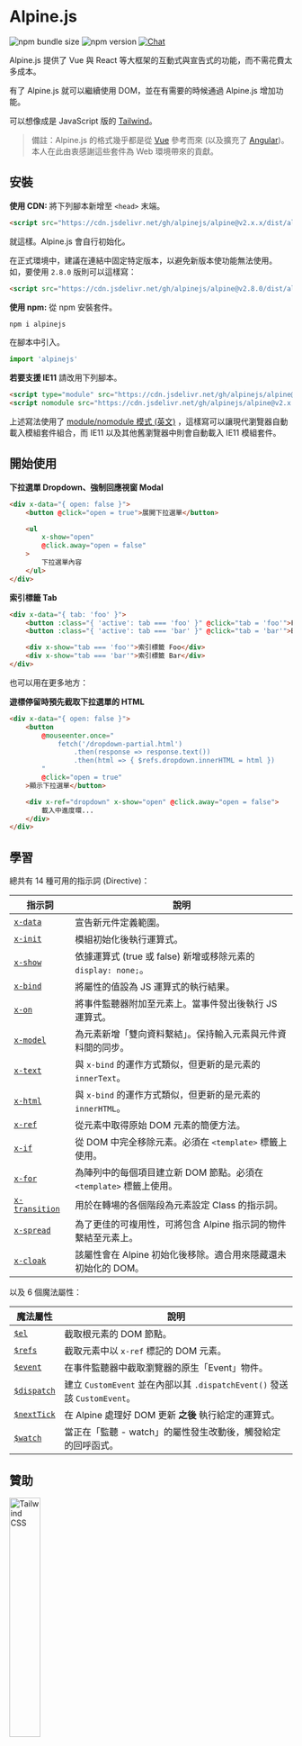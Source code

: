 # Alpine.js

![npm bundle size](https://img.shields.io/bundlephobia/minzip/alpinejs)
![npm version](https://img.shields.io/npm/v/alpinejs)
[![Chat](https://img.shields.io/badge/chat-on%20discord-7289da.svg?sanitize=true)](https://alpinejs.codewithhugo.com/chat/)

Alpine.js 提供了 Vue 與 React 等大框架的互動式與宣告式的功能，而不需花費太多成本。

有了 Alpine.js 就可以繼續使用 DOM，並在有需要的時候通過 Alpine.js 增加功能。

可以想像成是 JavaScript 版的 [Tailwind](https://tailwindcss.com/)。

> 備註：Alpine.js 的格式幾乎都是從 [Vue](https://vuejs.org/) 參考而來 (以及擴充了 [Angular](https://angularjs.org/))。本人在此由衷感謝這些套件為 Web 環境帶來的貢獻。

## 安裝  

**使用 CDN:** 將下列腳本新增至 `<head>` 末端。
```html
<script src="https://cdn.jsdelivr.net/gh/alpinejs/alpine@v2.x.x/dist/alpine.min.js" defer></script>
```

就這樣。Alpine.js 會自行初始化。

在正式環境中，建議在連結中固定特定版本，以避免新版本使功能無法使用。
如，要使用 `2.8.0` 版則可以這樣寫：
```html
<script src="https://cdn.jsdelivr.net/gh/alpinejs/alpine@v2.8.0/dist/alpine.min.js" defer></script>
```

**使用 npm:** 從 npm 安裝套件。
```js
npm i alpinejs
```

在腳本中引入。
```js
import 'alpinejs'
```

**若要支援 IE11** 請改用下列腳本。
```html
<script type="module" src="https://cdn.jsdelivr.net/gh/alpinejs/alpine@v2.x.x/dist/alpine.min.js"></script>
<script nomodule src="https://cdn.jsdelivr.net/gh/alpinejs/alpine@v2.x.x/dist/alpine-ie11.min.js" defer></script>
```

上述寫法使用了 [module/nomodule 模式 (英文)](https://philipwalton.com/articles/deploying-es2015-code-in-production-today/) ，這樣寫可以讓現代瀏覽器自動載入模組套件組合，而 IE11 以及其他舊瀏覽器中則會自動載入 IE11 模組套件。

## 開始使用

**下拉選單 Dropdown、強制回應視窗 Modal**
```html
<div x-data="{ open: false }">
    <button @click="open = true">展開下拉選單</button>

    <ul
        x-show="open"
        @click.away="open = false"
    >
        下拉選單內容
    </ul>
</div>
```

**索引標籤 Tab**
```html
<div x-data="{ tab: 'foo' }">
    <button :class="{ 'active': tab === 'foo' }" @click="tab = 'foo'">Foo</button>
    <button :class="{ 'active': tab === 'bar' }" @click="tab = 'bar'">Bar</button>

    <div x-show="tab === 'foo'">索引標籤 Foo</div>
    <div x-show="tab === 'bar'">索引標籤 Bar</div>
</div>
```

也可以用在更多地方：

**遊標停留時預先截取下拉選單的 HTML**
```html
<div x-data="{ open: false }">
    <button
        @mouseenter.once="
            fetch('/dropdown-partial.html')
                .then(response => response.text())
                .then(html => { $refs.dropdown.innerHTML = html })
        "
        @click="open = true"
    >顯示下拉選單</button>

    <div x-ref="dropdown" x-show="open" @click.away="open = false">
        載入中進度環...
    </div>
</div>
```

## 學習

總共有 14 種可用的指示詞 (Directive)：

| 指示詞 | 說明 |
| --- | --- |
| [`x-data`](#x-data) | 宣告新元件定義範圍。 |
| [`x-init`](#x-init) | 模組初始化後執行運算式。 |
| [`x-show`](#x-show) | 依據運算式 (true 或 false) 新增或移除元素的 `display: none;`。 |
| [`x-bind`](#x-bind) | 將屬性的值設為 JS 運算式的執行結果。 |
| [`x-on`](#x-on) | 將事件監聽器附加至元素上。當事件發出後執行 JS 運算式。 |
| [`x-model`](#x-model) | 為元素新增「雙向資料繫結」。保持輸入元素與元件資料間的同步。 |
| [`x-text`](#x-text) | 與 `x-bind` 的運作方式類似，但更新的是元素的 `innerText`。 |
| [`x-html`](#x-html) | 與 `x-bind` 的運作方式類似，但更新的是元素的 `innerHTML`。 |
| [`x-ref`](#x-ref) |從元素中取得原始 DOM 元素的簡便方法。 |
| [`x-if`](#x-if) | 從 DOM 中完全移除元素。必須在 `<template>` 標籤上使用。 |
| [`x-for`](#x-for) | 為陣列中的每個項目建立新 DOM 節點。必須在 `<template>` 標籤上使用。 |
| [`x-transition`](#x-transition) | 用於在轉場的各個階段為元素設定 Class 的指示詞。 |
| [`x-spread`](#x-spread) | 為了更佳的可複用性，可將包含 Alpine 指示詞的物件繫結至元素上。 |
| [`x-cloak`](#x-cloak) | 該屬性會在 Alpine 初始化後移除。適合用來隱藏還未初始化的 DOM。 |

以及 6 個魔法屬性：

| 魔法屬性 | 說明 |
| --- | --- |
| [`$el`](#el) |  截取根元素的 DOM 節點。 |
| [`$refs`](#refs) | 截取元素中以 `x-ref` 標記的 DOM 元素。 |
| [`$event`](#event) | 在事件監聽器中截取瀏覽器的原生「Event」物件。  |
| [`$dispatch`](#dispatch) | 建立 `CustomEvent` 並在內部以其 `.dispatchEvent()` 發送該 `CustomEvent`。 |
| [`$nextTick`](#nexttick) | 在 Alpine 處理好 DOM 更新 **之後** 執行給定的運算式。 |
| [`$watch`](#watch) | 當正在「監聽 - watch」的屬性發生改動後，觸發給定的回呼函式。 |


## 贊助

<img width="33%" src="https://refactoringui.nyc3.cdn.digitaloceanspaces.com/tailwind-logo.svg" alt="Tailwind CSS">

**想在這裡顯示你的 Logo 嗎？ [在 Twitter 上傳送 DM](https://twitter.com/calebporzio)**

## VIP 參與者

<table>
  <tr>
    <td align="center"><a href="http://calebporzio.com"><img src="https://avatars2.githubusercontent.com/u/3670578?v=4" width="100px;" alt="Caleb Porzio"/><br /><sub><b>Caleb Porzio</b></sub></a><br /><sub>(作者)</sub></td>
    <td align="center"><a href="https://github.com/HugoDF"><img src="https://avatars2.githubusercontent.com/u/6459679?v=4" width="100px;" alt="Hugo"/><br /><sub><b>Hugo</b></sub></a></td>
    <td align="center"><a href="https://github.com/ryangjchandler"><img src="https://avatars2.githubusercontent.com/u/41837763?v=4" width="100px;" alt="Ryan Chandler"/><br /><sub><b>Ryan Chandler</b></sub></a></td>
    <td align="center"><a href="https://github.com/SimoTod"><img src="https://avatars2.githubusercontent.com/u/8427737?v=4" width="100px;" alt="Simone Todaro"/><br /><sub><b>Simone Todaro</b></sub></a></td>
  </tr>
</table>

### 指示詞

---

### `x-data`

**範例:** `<div x-data="{ foo: 'bar' }">...</div>`

**結構:** `<div x-data="[JSON 資料物件]">...</div>`

`x-data` 宣告新的元件定義範圍。使用 x-data 會告知 Alpine 以給定的資料物件來初始化新的元件。

可想像成 Vue 元件中的 `data` 屬性。

**抽出元素邏輯**

可以將資料 (與行為) 抽出成可重複使用的函式：

```html
<div x-data="dropdown()">
    <button x-on:click="open">開啟</button>

    <div x-show="isOpen()" x-on:click.away="close">
        // 下拉選單
    </div>
</div>

<script>
    function dropdown() {
        return {
            show: false,
            open() { this.show = true },
            close() { this.show = false },
            isOpen() { return this.show === true },
        }
    }
</script>
```

> **各位 Bundler 使用者**，請注意，Alpine.js 存取的函式都在全域範圍 (`window`)，要在 `x-data` 中使用函式時必須要顯式將函式指派至 `window` 上。如 `window.dropdown = function () {}` (因為 Webpack, Rollup, Parcel …等中，定義的 `function` 預設都在模組範圍內而不是 `window`)。

也可以使用物件解構來將多個資料物件混合在一起：

```html
<div x-data="{...dropdown(), ...tabs()}">
```

---

### `x-init`
**範例:** `<div x-data="{ foo: 'bar' }" x-init="foo = 'baz'"></div>`

**結構:** `<div x-data="..." x-init="[運算式]"></div>`

`x-init` 會在元素初始化後執行運算式。

若想在 Alpine 將更新套用至 DOM **之後** 才執行程式碼的話 (類似 VueJS 中的 `mounted()` Hook)，可以從 `x-init` 中回傳一個回呼函式，該函式會在出套用至 DOM 後才執行：

`x-init="() => { // 此處可存取 DOM 初始化完畢後的狀態 // }"`

---

### `x-show`
**範例:** `<div x-show="open"></div>`

**結構:** `<div x-show="[運算式]"></div>`

`x-show` 會依據運算式為 `true` 或 `false` 來在元素上會新增或移除 `display: none;` 樣式。

**x-show.transition**

`x-show.transition` 是一個很方便的 API，可使 `x-show` 更與 CSS Transition 配合地更佳完美。

```html
<div x-show.transition="open">
    這裡的內容會轉換入、轉換出。
</div>
```

| 指示詞 | 說明 |
| --- | --- |
| `x-show.transition` | 同時淡入淡出並縮放。 (opacity, scale: 0.95, timing-function: cubic-bezier(0.4, 0.0, 0.2, 1), duration-in: 150ms, duration-out: 75ms)
| `x-show.transition.in` | 僅轉換入。 |
| `x-show.transition.out` | 僅轉換出。 |
| `x-show.transition.opacity` | 僅使用淡入淡出。 |
| `x-show.transition.scale` | 僅使用縮放。 |
| `x-show.transition.scale.75` | 自定 CSS 縮放變換 `transform: scale(.75)`. |
| `x-show.transition.duration.200ms` | 設定「轉換入」的變換為 200ms。轉換出將設定為該值的一半 (100ms). |
| `x-show.transition.origin.top.right` | 自定 CSS 變換的起始 `transform-origin: top right`. |
| `x-show.transition.in.duration.200ms.out.duration.50ms` | 為「轉換入」與「轉換出」設定不同的持續時間。 |

> 備註：所有的轉換修飾詞都可以互相組合使用。可以這樣用 (雖然很故意XD)： `x-show.transition.in.duration.100ms.origin.top.right.opacity.scale.85.out.duration.200ms.origin.bottom.left.opacity.scale.95`

> 備註：`x-show` 會等待所有子節點都完成轉換後。若想跳過這個行為，請加上 `.immediate` 修飾詞：
```html
<div x-show.immediate="open">
    <div x-show.transition="open">
</div>
```
---

### `x-bind`

> 備註：也可以使用較短的「:」語法： `:type="..."`

**範例:** `<input x-bind:type="inputType">`

**結構:** `<input x-bind:[屬性]="[運算式]">`

`x-bind` 將屬性值設為 JavaScript 運算式的結果。運算式中可以存取元件資料物件中的所有索引鍵，且每次資料有更新時都更新。

> 備註：屬性繫結 **僅會** 在其相依的值更新時才更新。Alpine 框架會觀察資料的更改，並偵測哪個繫結與該資料有關。

**將 `x-bind` 用在 Class 屬性**

當繫結在 `class` 屬性時，`x-bind` 的運作模式會有點不同。

對於 Class，需要傳入一個物件，其中物件的索引鍵為 Class 的名稱，而值則為布林運算式，用來判斷是否要套用該 Class 名稱。

如：
`<div x-bind:class="{ 'hidden': foo }"></div>`

在該例中，「hidden」class 只會在 `foo` 資料屬性的值為 `true` 時套用。

**將 `x-bind` 用在布林屬性**

`x-bind` 支援以與數值屬性相同的方式來繫結布林屬性，只需使用作為判斷條件的變數或是任意可以解為 `true` 或 `false` 的 JavaScript 運算式即可。

如：
```html
<!-- 如下程式: -->
<button x-bind:disabled="myVar">點擊此處</button>

<!-- 當 myVar == true: -->
<button disabled="disabled">點擊此處</button>

<!-- 當 myVar == false: -->
<button>點擊此處</button>
```

該範例中的程式會依據 `myVar` 為 true 或 false 來新增或移除 disabled 屬性。

布林屬性的支援係依據 [HTML 規格 (英文)](https://html.spec.whatwg.org/multipage/indices.html#attributes-3:boolean-attribute)，如 `disabled`, `readonly`, `required`, `checked`, `hidden`, `selected`, `open` …等。

**`.camel` 修飾詞**

**範例:** `<svg x-bind:view-box.camel="viewBox">`

使用 `camel` 修飾詞會繫結到對應駝峰命名法的屬性上。在上述例子中， `viewBox` 的值會被繫結到 `view-box` 所對應的 `viewBox` 屬性上。

---

### `x-on`

> 備註：也可以使用較短的「@」語法：`@click="..."`

**範例:** `<button x-on:click="foo = 'bar'"></button>`

**結構:** `<button x-on:[事件]="[運算式]"></button>`

`x-on` 將事件監聽器附加至宣告 `x-on` 的元素上。當發出該事件後，執行設定為該事件值的對應 JavaScript 運算式。

若在該運算式中有修改任何資料，則其他「繫結 Bind」該資料元素屬性也會一併更新。

> 備註：也可以指定一個 JavaScript 函式名稱

**範例:** `<button x-on:click="myFunction"></button>`

與該程式碼相同: `<button x-on:click="myFunction($event)"></button>`

**`keydown` 修飾詞**

**範例:** `<input type="text" x-on:keydown.escape="open = false">`

可以將按鍵附加到 `x-on:keydown` 指示詞後面來指定要監聽的按鍵。請注意，該修飾詞使用的是 `-` 號分隔命名 (kebab-cased) 版本的 `Event.key` 值。

如： `enter`, `escape`, `arrow-up`, `arrow-down`

> 備註：也可以監聽使用系統修飾詞的按鍵組合，如： `x-on:keydown.cmd.enter="foo"`

**`.away` 修飾詞**

**範例:** `<div x-on:click.away="showModal = false"></div>`

當有 `.away` 修飾詞時，將只會在由非該元素或該元素子節點的其他元素發出事件時執行事件處理常式。

適合用在讓使用者點擊元件外面來關閉下拉選單與強制回應視窗時隱藏這些元件等情況。

**`.prevent` 修飾詞**

**範例:** `<input type="checkbox" x-on:click.prevent>`

在事件監聽器加上 `.prevent` 會在觸發的事件上呼叫 `preventDefault`。在上述範例中，使用 `.prevent` 則代表該多選框在使用者點擊後不會被實際選中。

**`.stop` 修飾詞**

**範例:** `<div x-on:click="foo = 'bar'"><button x-on:click.stop></button></div>`

在事件監聽器加上 `.stop` 會在觸發的事件上呼叫 `stopPropagation`。在上述範例中，使用 `.stop` 則代表「click」事件觸發之後不會從底部 Bubble 到外層的 `<div>` 。換句話來說，使用者點擊按鈕 (Button) 後， `foo` 的值不會被設為 `'bar'`。

**`.self` 修飾詞**

**範例:** `<div x-on:click.self="foo = 'bar'"><button></button></div>`

在事件監聽器加上 `.self` 則只會在 `$event.target` 是該元素的時候才觸發監聽器。在上述範例中，則表示從按鈕 Bubble 到外層 `<div>` 上來的「click」事件 **不會** 執行監聽器。

**`.window` 修飾詞**

**範例:** `<div x-on:resize.window="isOpen = window.outerWidth > 768 ? false : open"></div>`

在事件監聽器加上 `.window` 會將監聽器安裝到全域的 window 物件中，而不是宣告該監聽器的 DOM 物件上。適合用在當有其他東西修改了 window 而需要修改元件狀態的時候，如縮放事件。在本例中，當視窗調整為大於 768 像素寬時，程式會關閉強制回應視窗或下拉選單，否則會繼續維持原本的狀態。

>備註：也可以使用 `.document` 修飾詞來將監聽器附加到 `document` 而不是 `window` 上

**`.once` 修飾詞**

**範例:** `<button x-on:mouseenter.once="fetchSomething()"></button>`

在事件監聽器加上 `.onece` 則可以確保只會呼叫一次事件監聽器。適合用來做一些只需要做一次就好的事，如取得 HTML 部分等。

**`.passive` 修飾詞**

**範例:** `<button x-on:mousedown.passive="interactive = true"></button>`

在事件監聽器加上 `.passive` 修飾詞則可讓監聽器成為被動，也就表示在所有處理的事件上 `preventDefault()` 都將不會有任何作用。可以用在如提升觸控裝置上的滾動效能等目的。 

**`.debounce` 修飾詞**

**範例:** `<input x-on:input.debounce="fetchSomething()">`

`.debounce` 修飾詞可以試事件監聽器「消除彈跳 (Debouce)」。也就是說，該處理常式會等到上一個事件觸發後的一段時間後才執行。當處理常式準備好可執行後，則會執行上一個處理常式呼叫。

預設的消除彈跳「等待」時間為 250 毫秒。

若要自定等待事件，則可使用如下方法指定：

```
<input x-on:input.debounce.750="fetchSomething()">
<input x-on:input.debounce.750ms="fetchSomething()">
```

**`.camel` 修飾詞**

**範例:** `<input x-on:event-name.camel="doSomething()">`

使用 `.camel` 修飾詞來監聽以駝峰命名法命名的事件。在上述例子中，元素觸發 `eventName` 事件後會執行該運算式。

---

### `x-model`
**範例:** `<input type="text" x-model="foo">`

**結構:** `<input type="text" x-model="[資料項目]">`

`x-model` 可用來在元素加上「雙向資料繫結 (Two-way Data Binding)」。也就是說，輸入元素的值會保持與元件資料項目的值同步。

> 備註：`x-model` 很聰明，會偵測文字輸入框、多選框、單選框、Textarea、下拉選單與多重選取區域等。`x-model` 的運作方式在各個情況下應該都[與 Vue 相同](https://vuejs.org/v2/guide/forms.html)。

**`.debounce` 修飾詞**

**範例:** `<input x-model.debounce="search">`

`debounce` 修飾詞可以在數值更新上加上「消除彈跳 (Debounce)」。也就是說，從上一次事件觸發之後的一段時間之後才會呼叫事件處理常式。當處理常式可呼叫後，才會執行上一個處理常式呼叫。

預設的消除彈跳「等待」時間為 250 毫秒。

若要自定等待時間，則可用下列方式指定：

```
<input x-model.debounce.750="search">
<input x-model.debounce.750ms="search">
```

---

### `x-text`
**範例:** `<span x-text="foo"></span>`

**結構:** `<span x-text="[運算式]"`

`x-text` 類似 `x-bind` ，但更新的不是元素的屬性，而是 `innerText`。

---

### `x-html`
**範例:** `<span x-html="foo"></span>`

**結構:** `<span x-html="[運算式]"`

`x-text` 類似 `x-bind` ，但更新的不是元素的屬性，而是 `innerHTML`。

> :warning: **絕對不要用在使用者輸入的內容，且請只用在可信任的內容上。** :warning:
>
> 從第三方來源動態呈現 HTML 可能會導致 [XSS (英文)](https://developer.mozilla.org/en-US/docs/Glossary/Cross-site_scripting) 漏洞。

---

### `x-ref`
**範例:** `<div x-ref="foo"></div><button x-on:click="$refs.foo.innerText = 'bar'"></button>`

**結構:** `<div x-ref="[參照名稱]"></div><button x-on:click="$refs.[ref name].innerText = 'bar'"></button>`

`x-ref` 提供從元件上取得原始 DOM 元素的簡便方法。只要在元素上設定 `x-ref` 屬性，就可以在所有事件處理常式中通過 `$refs` 物件來取得該元素。

除了設定 ID 並在各個地方使用 `document.querySelector`，使用 `x-ref` 可作為替代方法。

> 備註：若有需要也可以在 `x-ref` 上繫結動態數值：`<span :x-ref="item.id"></span>`。

---

### `x-if`
**範例:** `<template x-if="true"><div>一些元素</div></template>`

**結構:** `<template x-if="[運算式]"><div>一些元素</div></template>`

但遇到一些 `x-show` 不合用的情況 (`x-show` 會在表達式為 false 時將元素設為 `display: none`)，則可以使用 `x-if` 來將元素完全從 DOM 中移除。

但要注意，`x-if` 必須要用在 `<template></template>` 標籤上，因為 Alpine 不使用虛擬 DOM。這種實作方式可保持 Alpine 簡陋，並使用真的 DOM 來處理動態 (Magic) 的部分。

> 備註：使用 `x-if` 時 `<template></template>` 標籤中必須只能有單一根元素。

> 備註：如果要在 `svg` 標籤中使用 `template`，則需要在 Alpine.js 初始化前執行一段 [polyfill](https://github.com/alpinejs/alpine/issues/637#issuecomment-654856538)。

---

### `x-for`
**範例:**
```html
<template x-for="item in items" :key="item">
    <div x-text="item"></div>
</template>
```

> 備註：`:key` 繫結為非必填。但「強烈」建議要加上。

`x-for` 適用於需要為陣列中每個項目建立新 DOM 節點的情況。用法看起來應該跟 Vue 中的 `v-for` 類似，但唯一不同的地方就是要放在 `template` 標籤上而不是一般的 DOM 元素。

若需要存取目前迭代的索引，則可使用下列語法：

```html
<template x-for="(item, index) in items" :key="index">
    <!-- 若有需要也可以在迭代中參照「index」。 -->
    <div x-text="index"></div>
</template>
```

> 備註：使用 `x-for` 時 `<template></template>` 標籤中必須只能有單一根元素。

> 備註：如果要在 `svg` 標籤中使用 `template`，則需要在 Alpine.js 初始化前執行一段 [polyfill](https://github.com/alpinejs/alpine/issues/637#issuecomment-654856538)。

#### 巢狀嵌套 `x-for`
可以嵌套多層 `x-for` 迴圈，但每個迴圈都 **必須** 放在一個元素內，如：

```html
<template x-for="item in items">
    <div>
        <template x-for="subItem in item.subItems">
            <div x-text="subItem"></div>
        </template>
    </div>
</template>
```

---

### `x-transition`
**範例:**
```html
<div
    x-show="open"
    x-transition:enter="transition ease-out duration-300"
    x-transition:enter-start="opacity-0 transform scale-90"
    x-transition:enter-end="opacity-100 transform scale-100"
    x-transition:leave="transition ease-in duration-300"
    x-transition:leave-start="opacity-100 transform scale-100"
    x-transition:leave-end="opacity-0 transform scale-90"
>...</div>
```

```html
<template x-if="open">
    <div
        x-transition:enter="transition ease-out duration-300"
        x-transition:enter-start="opacity-0 transform scale-90"
        x-transition:enter-end="opacity-100 transform scale-100"
        x-transition:leave="transition ease-in duration-300"
        x-transition:leave-start="opacity-100 transform scale-100"
        x-transition:leave-end="opacity-0 transform scale-90"
    >...</div>
</template>
```

> 上述範例使用了 [Tailwind CSS](https://tailwindcss.com) 的 Class

Alpine 中提供了 6 種不同的變換指示詞，可用於在元素變換的「hidden 隱藏」與「shown 顯示」狀態間的各個階段套用 Class。這些指示詞可用在 `x-show` **與** `x-if` 上。

這些行為都與 VueJS 的 transition 指示詞很類似，但不同的地方則是使用了不同的名稱：

| 指示詞 | 說明 |
| --- | --- |
| `:enter` | 套用於整個 Enter 階段。 |
| `:enter-start` | 在元素插入前新增，並在元素插入的 1 幀後刪除。 |
| `:enter-end` | 在元素插入後 (與 `enter-start` 刪除同時) 1 幀時新增，變換或動畫結束時刪除。 |
| `:leave` | 套用於整個 Leave 階段。 |
| `:leave-start` | 在 Leave 變換觸發後立刻新增、並在 1 幀後刪除。 |
| `:leave-end` | 在 Leave 變換觸發後 (與 `leave-start` 刪除同時) 1 幀新增，並在變換或動畫結束時刪除。 |

---

### `x-spread`
**範例:**
```html
<div x-data="dropdown()">
    <button x-spread="trigger">開啟下拉選單</button>

    <span x-spread="dialogue">下拉選單內容</span>
</div>

<script>
    function dropdown() {
        return {
            open: false,
            trigger: {
                ['@click']() {
                    this.open = true
                },
            },
            dialogue: {
                ['x-show']() {
                    return this.open
                },
                ['@click.away']() {
                    this.open = false
                },
            }
        }
    }
</script>
```

`x-spread` 可用來將元素的 Alpine 繫結截取到可重複使用的元素中。

元素的索引鍵為指示詞 (可以是任何指示詞，包含修飾詞)，而元素值則為由 Alpine 取值的回呼函式。

> 備註：x-spread 唯一要注意的就是與 `x-for` 搭配使用的情況。當被「spread」的指示詞是 `x-for`，則回呼內回傳的應該要是運算式字串。如： `['x-for']() { return 'item in items' }`.

---

### `x-cloak`
**範例:** `<div x-data="{}" x-cloak></div>`

`x-cloak` 屬性會在 Alpine 初始化後從元素上移除。可以用來隱藏還未初始化的 DOM 元素。通常使用下列全域樣式：

```html
<style>
    [x-cloak] { display: none; }
</style>
```

### 魔法屬性

> 除了 `$el` 是例外，所有的魔法屬性 **在 `x-data` 中都無法使用**，因為元素還未初始化。

---

### `$el`
**範例:**
```html
<div x-data>
    <button @click="$el.innerHTML = 'foo'">這裡的內容會取代為「foo」</button>
</div>
```

`$el` 是可用來取得元件根 DOM 節點的魔法屬性。

### `$refs`
**範例:**
```html
<span x-ref="foo"></span>

<button x-on:click="$refs.foo.innerText = 'bar'"></button>
```

`$refs` 是可用來取得元件內以 `x-ref` 標記的 DOM 元素之魔法屬性。適合用在要手動操作 DOM 元素的情況。

---

### `$event`
**範例:**
```html
<input x-on:input="alert($event.target.value)">
```

`$event` 是可在事件監聽器內取得瀏覽器原生「Event」物件的魔法屬性。

> 備註：$event 屬性只可在 DOM 運算式中使用。

若有需要在 JavaScript 函式中存取 $event，則可以直接將 $event 傳入：

`<button x-on:click="myFunction($event)"></button>`

---

### `$dispatch`
**範例:**
```html
<div @custom-event="console.log($event.detail.foo)">
    <button @click="$dispatch('custom-event', { foo: 'bar' })">
    <!-- 點擊後會 console.log "bar" -->
</div>
```

**有關事件傳播 (Event Propagation)**

請注意，由於 [Event Bubbling (英語)](https://en.wikipedia.org/wiki/Event_bubbling)，當有需要截取從相同層級節點觸發的事件時，則需要加上 [`.window`](#x-on) 修飾詞：

**範例:**

```html
<div x-data>
    <span @custom-event="console.log($event.detail.foo)"></span>
    <button @click="$dispatch('custom-event', { foo: 'bar' })">
<div>
```

> 上述範例無效，因為 `custom-event` 觸發的時候，會傳播到共同母級節點，即 `div`。

**分派至元件**

也可以通過剛才那個技巧來在元件間互相溝通：

**範例:**

```html
<div x-data @custom-event.window="console.log($event.detail)"></div>

<button x-data @click="$dispatch('custom-event', 'Hello World!')">
<!-- 點擊後會 console.log "Hello World!". -->
```

`$dispatch` 是建立 `CustomEvent` 並在內部使用 `.dispatchEvent()` 分派的捷徑方法。還有其他許多通過自定事件來在元件間傳遞資料的例子。請 [參考此處 (英文)](https://developer.mozilla.org/en-US/docs/Web/Guide/Events/Creating_and_triggering_events) 以瞭解更多有關不同瀏覽器中的 `CustomEvent` 資訊。

可以注意到放在第二個參數的資料 `$dispatch('some-event', { some: 'data' })`，在新事件上可通過「detail」屬性來取得：`$event.detail.some`。將自定事件資料附加到 `.detail` 屬性是在瀏覽器中 `CustomEvent` 的標準實踐。更多資訊請 [參考此處 (英文)](https://developer.mozilla.org/en-US/docs/Web/API/CustomEvent/detail)。

也可以使用 `$dispatch()` 來觸發 `x-model` 繫結的資料更新。如：

```html
<div x-data="{ foo: 'bar' }">
    <span x-model="foo">
        <button @click="$dispatch('input', 'baz')">
        <!-- 點擊按鈕後，`x-model` 會抓到 Bubbing 的「input」事件，並將 foo 更新為「baz」 -->
    </span>
</div>
```

> 備註：$dispatch 屬性只可在 DOM 運算式中使用。

若有需要在 JavaScript 函式中存取 $dispatch，則可以直接將 $dispatch 傳入：

`<button x-on:click="myFunction($dispatch)"></button>`

---

### `$nextTick`
**範例:**
```html
<div x-data="{ fruit: 'apple' }">
    <button
        x-on:click="
            fruit = 'pear';
            $nextTick(() => { console.log($event.target.innerText) });
        "
        x-text="fruit"
    ></button>
</div>
```

通過 `$nextTick` 魔法屬性則可以在 Alpine 做出 DOM 更新 **之後** 才執行指定的運算式。適用於需要在資料反應到 DOM 上後才要與 DOM 互動的情況。

---

### `$watch`
**範例:**
```html
<div x-data="{ open: false }" x-init="$watch('open', value => console.log(value))">
    <button @click="open = ! open">開啟／關閉</button>
</div>
```

可通過 `$watch` 魔法方法來「監聽 (Watch)」元件屬性。在上述例子中，當按鈕點擊後 `open` 會該表，接著會指定給定的回呼並以新的值來執行 `console.log`。

## 安全性 Security
若你發現安全性漏洞，請傳送電子郵件至 [calebporzio@gmail.com]()。

Alpine 仰賴與使用 `Function` 物件來自定實作以對指示詞取值。雖然比 `eval()` 來的安全，但這個做法依然在一些環境下被禁止，如 Google Chrome App 使用了限制性的 CSP (Content Security Policy，內容安全性原則)。

若在需要處理機敏資料的網站上使用 Alpine，且需要設定 [CSP (英語)](https://csp.withgoogle.com/docs/strict-csp.html)，則必須在 CSP 設定中加上 `unsafe-eval`。設定正確且堅固的原則有助於保護使用者在處理個人資料或財務資料上的安全。

由於原則設定會套用至頁面中的所有腳本，所以也應注意要小心審閱網站中引入的其他外部函式庫，以確保能信任這些函式庫，並避免這些函式庫引發 XSS 漏洞或使用 `eval()` 函式來調整 DOM 或在頁面中注入惡意程式碼。

## 授權條款 License

Copyright © 2019-2020 Caleb Porzio and contributors

Licensed under the MIT license, see [LICENSE.md](LICENSE.md) for details.
透過 MIT 授權條款授權，詳情請參閱 [LICENSE.md](LICENSE.md)。
